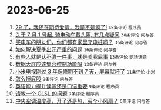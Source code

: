 # 2023-06-25

1. [29 了，我还在期待爱情，我是不是疯了!](https://www.v2ex.com/t/951323) `45条评论` `程序员`
1. [关于 7 月 1 号起, 骑电动车戴头盔, 有几点疑问](https://www.v2ex.com/t/951326) `38条评论` `问与答`
1. [买电车的朋友们，你们都有家里充电桩吗？](https://www.v2ex.com/t/951317) `36条评论` `问与答`
1. [如何解决夏季出汗严重的问题](https://www.v2ex.com/t/951321) `16条评论` `问与答`
1. [有些人就是认不清一件事，就是关我屁事](https://www.v2ex.com/t/951331) `13条评论` `职场话题`
1. [数据大屏应该集合控制功能吗](https://www.v2ex.com/t/951315) `13条评论` `问与答`
1. [小米电视刚过 3 年保修期不到 7 天，屏幕就坏了](https://www.v2ex.com/t/951329) `11条评论` `小米`
1. [怎么擦屁股](https://www.v2ex.com/t/951338) `9条评论` `问与答`
1. [英语能力提升读写还是口语重要](https://www.v2ex.com/t/951328) `9条评论` `程序员`
1. [请教一个 GLSL 的问题](https://www.v2ex.com/t/951312) `7条评论` `程序员`
1. [中央空调温度高，开了还是热，买个小风扇？](https://www.v2ex.com/t/951318) `6条评论` `问与答`

